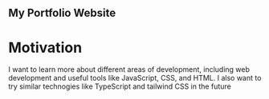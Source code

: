 ## My Portfolio Website
# Motivation
I want to learn more about different areas of development, including web development and useful tools like JavaScript, CSS, and HTML.
I also want to try similar technogies like TypeScript and tailwind CSS in the future
